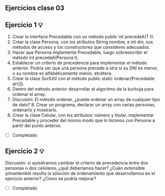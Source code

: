 ## Ejercicios clase 03

## Ejercicio 1 💡

1. Crear la interface Precedable<T> con un método public int precedeA(T t). 
2. Crear la clase Persona, con los atributos String nombre, e int dni, sus métodos de acceso y los constructores que consideres adecuados. 
3. Hacer que Persona implemente Precedable<Persona>, luego sobreescribir el método int precedeA(Persona t). 
4. Establecer un criterio de precedencia para implementar el método anterior. Podría ser que una persona precede a otra si su DNI es menor, o su nombre es alfabéticamente menor, etcétera. 
5. Crear la clase SortUtil con el método public static <T> ordenar(Precedable<T> arr[]).
6. Dentro del método anterior desarrollar el algoritmo de la burbuja para ordenar el array. 
7. Discusión: El método ordenar, ¿puede ordenar un array de cualquier tipo de dato? 8. Crear un programa, declarar un array con varias personas, ordenarlo y mostrarlo. 
9. Crear la clase Celular, con los atributos: número y titular, implementar 
Precedable<Celular> y proceder del mismo modo que lo hicimos con Persona a partir del punto anterior. 

- [ ] Completado

## Ejercicio 2 💡

Discusión: si quisiéramos cambiar el criterio de precedencia entre dos personas o dos celulares, ¿qué deberíamos hacer? ¿Cuán extensible y/mantenible resulta la solución de ordenamiento que desarrollamos en el ejercicio anterior? ¿Cómo se podría mejorar?


- [ ] Completado
